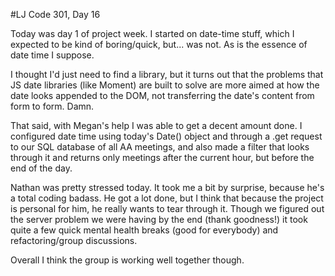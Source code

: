 #LJ Code 301, Day 16

Today was day 1 of project week. I started on date-time stuff, which I expected to be kind of boring/quick, but... was not. As is the essence of date time I suppose.

I thought I'd just need to find a library, but it turns out that the problems that JS date libraries (like Moment) are built to solve are more aimed at how the date looks appended to the DOM, not transferring the date's content from form to form. Damn.

That said, with Megan's help I was able to get a decent amount done. I configured date time using today's Date() object and through a .get request to our SQL database of all AA meetings, and also made a filter that looks through it and returns only meetings after the current hour, but before the end of the day.

Nathan was pretty stressed today. It took me a bit by surprise, because he's a total coding badass. He got a lot done, but I think that because the project is personal for him, he really wants to tear through it. Though we figured out the server problem we were having by the end (thank goodness!) it took quite a few quick mental health breaks (good for everybody) and refactoring/group discussions.

Overall I think the group is working well together though. 
